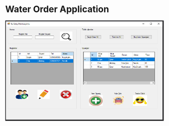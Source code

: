 # Water Order Application

![output](https://github.com/busracinar/WaterOrderApplication/blob/master/img/susat%C4%B1%C5%9F.PNG)


